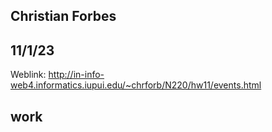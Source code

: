 ## Christian Forbes
## 11/1/23
Weblink: http://in-info-web4.informatics.iupui.edu/~chrforb/N220/hw11/events.html
## work